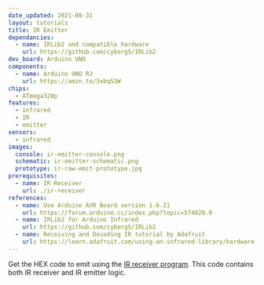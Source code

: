 ```yaml
---
date_updated: 2021-08-31
layout: tutorials
title: IR Emitter
dependancies:
  - name: IRLib2 and compatible hardware
    url: https://github.com/cyborg5/IRLib2
dev_board: Arduino UNO
components:
  - name: Arduino UNO R3
    url: https://amzn.to/3xbq53W
chips:
  - ATmega328p
features:
  - infrared
  - IR
  - emitter
sensors:
  - infrared
images:
  console: ir-emitter-console.png
  schematic: ir-emitter-schematic.png
  prototype: ir-raw-emit-prototype.jpg
prerequisites:
  - name: IR Receiver
    url: ./ir-receiver
references:
  - name: Use Arduino AVR Board version 1.6.21
    url: https://forum.arduino.cc/index.php?topic=574020.0
  - name: IRLib2 for Arduino Infrared
    url: https://github.com/cyborg5/IRLib2
  - name: Receiving and Decoding IR tutorial by Adafruit
    url: https://learn.adafruit.com/using-an-infrared-library/hardware-needed
---
```


Get the HEX code to emit using the [IR receiver program](./ir-receiver). This code contains both IR receiver and IR emitter logic.
